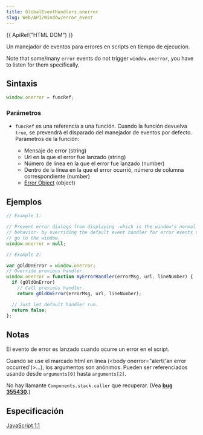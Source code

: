 ```yaml
---
title: GlobalEventHandlers.onerror
slug: Web/API/Window/error_event
---
```


{{ ApiRef("HTML DOM") }}

Un manejador de eventos para errores en scripts en tiempo de ejecución.

Note that some/many `error` events do not trigger `window.onerror`, you have to listen for them specifically.

## Sintaxis

```js
window.onerror = funcRef;
```

### Parámetros

- `funcRef` es una referencia a una función. Cuando la función devuelva `true`, se prevendrá el disparado del manejador de eventos por defecto. Parámetros de la función:

  - Mensaje de error (string)
  - Url en la que el error fue lanzado (string)
  - Número de línea en la que el error fue lanzado (number)
  - Dentro de la línea en la que el error ocurrió, número de columna correspondiente (number)
  - [Error Object](/es/docs/Web/JavaScript/Reference/Global_Objects/Error) (object)

## Ejemplos

```js
// Example 1:

// Prevent error dialogs from displaying -which is the window's normal
// behavior- by overriding the default event handler for error events that
// go to the window.
window.onerror = null;

// Example 2:

var gOldOnError = window.onerror;
// Override previous handler.
window.onerror = function myErrorHandler(errorMsg, url, lineNumber) {
  if (gOldOnError)
    // Call previous handler.
    return gOldOnError(errorMsg, url, lineNumber);

  // Just let default handler run.
  return false;
};
```

## Notas

El evento de error es lanzado cuando ocurre un error en el script.

Cuando se use el marcado html en línea (\<body onerror="alert('an error occurred')>...), los argumentos son anónimos. Pueden ser referenciados usando desde `arguments[0]` hasta `arguments[2]`.

No hay llamante `Components.stack.caller` que recuperar. (Vea [**bug 355430**](https://bugzilla.mozilla.org/show_bug.cgi?id=355430).)

## Especificación

[JavaScript 1.1](http://devedge-temp.mozilla.org/library/manuals/2000/javascript/1.3/reference/handlers.html#1120097)
